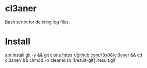 # cl3aner
Bash script for deleting log files.
# Install 
apt install git -y && git clone https://github.com/r3x08/cl3aner && cd cl3aner/ && chmod +x cleaner.sh
[!result-gif] /result.gif 

